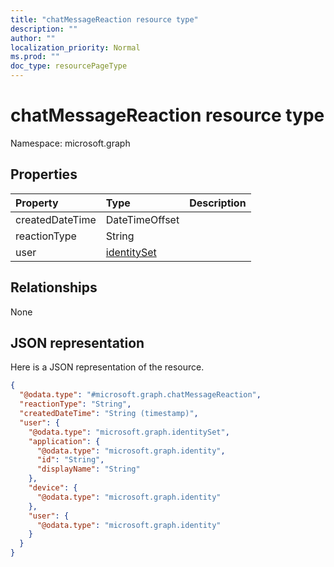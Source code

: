 ```yaml
---
title: "chatMessageReaction resource type"
description: ""
author: ""
localization_priority: Normal
ms.prod: ""
doc_type: resourcePageType
---
```


# chatMessageReaction resource type


Namespace: microsoft.graph



## Properties
|Property|Type|Description|
|:---|:---|:---|
|createdDateTime|DateTimeOffset||
|reactionType|String||
|user|[identitySet](../resources/identityset.md)||

## Relationships
None

## JSON representation
Here is a JSON representation of the resource.
<!-- {
  "blockType": "resource",
  "@odata.type": "microsoft.graph.chatMessageReaction"
}
-->
``` json
{
  "@odata.type": "#microsoft.graph.chatMessageReaction",
  "reactionType": "String",
  "createdDateTime": "String (timestamp)",
  "user": {
    "@odata.type": "microsoft.graph.identitySet",
    "application": {
      "@odata.type": "microsoft.graph.identity",
      "id": "String",
      "displayName": "String"
    },
    "device": {
      "@odata.type": "microsoft.graph.identity"
    },
    "user": {
      "@odata.type": "microsoft.graph.identity"
    }
  }
}
```

